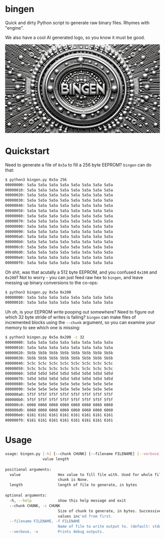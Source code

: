 # bingen

Quick and dirty Python script to generate raw binary files. Rhymes with "engine". 

We also have a cool AI generated logo, so you know it must be good.

![please help I've been stuck in Vim for weeks](bingen_logo.png)

# Quickstart

Need to generate a file of `0x5a` to fill a 256 byte EEPROM? `bingen` can do that:

```bash
$ python3 bingen.py 0x5a 256
00000000: 5a5a 5a5a 5a5a 5a5a 5a5a 5a5a 5a5a 5a5a
00000010: 5a5a 5a5a 5a5a 5a5a 5a5a 5a5a 5a5a 5a5a
00000020: 5a5a 5a5a 5a5a 5a5a 5a5a 5a5a 5a5a 5a5a
00000030: 5a5a 5a5a 5a5a 5a5a 5a5a 5a5a 5a5a 5a5a
00000040: 5a5a 5a5a 5a5a 5a5a 5a5a 5a5a 5a5a 5a5a
00000050: 5a5a 5a5a 5a5a 5a5a 5a5a 5a5a 5a5a 5a5a
00000060: 5a5a 5a5a 5a5a 5a5a 5a5a 5a5a 5a5a 5a5a
00000070: 5a5a 5a5a 5a5a 5a5a 5a5a 5a5a 5a5a 5a5a
00000080: 5a5a 5a5a 5a5a 5a5a 5a5a 5a5a 5a5a 5a5a
00000090: 5a5a 5a5a 5a5a 5a5a 5a5a 5a5a 5a5a 5a5a
000000a0: 5a5a 5a5a 5a5a 5a5a 5a5a 5a5a 5a5a 5a5a
000000b0: 5a5a 5a5a 5a5a 5a5a 5a5a 5a5a 5a5a 5a5a
000000c0: 5a5a 5a5a 5a5a 5a5a 5a5a 5a5a 5a5a 5a5a
000000d0: 5a5a 5a5a 5a5a 5a5a 5a5a 5a5a 5a5a 5a5a
000000e0: 5a5a 5a5a 5a5a 5a5a 5a5a 5a5a 5a5a 5a5a
000000f0: 5a5a 5a5a 5a5a 5a5a 5a5a 5a5a 5a5a 5a5a
```

Oh shit, was that acutally a 512 byte EEPROM, and you confused `0x100` and `0x200`? Not to worry - you can just feed raw hex to `bingen`, and leave messing up binary conversions to the co-ops:

```bash
$ python3 bingen.py 0x5a 0x200
00000000: 5a5a 5a5a 5a5a 5a5a 5a5a 5a5a 5a5a 5a5a
00000010: 5a5a 5a5a 5a5a 5a5a 5a5a 5a5a 5a5a 5a5a
```

Uh oh, is your EEPROM write pooping out somewhere? Need to figure out which 32 byte stride of writes is failing? `bingen` can make files of incremented blocks using the `--chunk` argument, so you can examine your memory to see which one is missing:

```bash
$ python3 bingen.py 0x5a 0x200 -c 32
00000000: 5a5a 5a5a 5a5a 5a5a 5a5a 5a5a 5a5a 5a5a
00000010: 5a5a 5a5a 5a5a 5a5a 5a5a 5a5a 5a5a 5a5a
00000020: 5b5b 5b5b 5b5b 5b5b 5b5b 5b5b 5b5b 5b5b
00000030: 5b5b 5b5b 5b5b 5b5b 5b5b 5b5b 5b5b 5b5b
00000040: 5c5c 5c5c 5c5c 5c5c 5c5c 5c5c 5c5c 5c5c
00000050: 5c5c 5c5c 5c5c 5c5c 5c5c 5c5c 5c5c 5c5c
00000060: 5d5d 5d5d 5d5d 5d5d 5d5d 5d5d 5d5d 5d5d
00000070: 5d5d 5d5d 5d5d 5d5d 5d5d 5d5d 5d5d 5d5d
00000080: 5e5e 5e5e 5e5e 5e5e 5e5e 5e5e 5e5e 5e5e
00000090: 5e5e 5e5e 5e5e 5e5e 5e5e 5e5e 5e5e 5e5e
000000a0: 5f5f 5f5f 5f5f 5f5f 5f5f 5f5f 5f5f 5f5f
000000b0: 5f5f 5f5f 5f5f 5f5f 5f5f 5f5f 5f5f 5f5f
000000c0: 6060 6060 6060 6060 6060 6060 6060 6060
000000d0: 6060 6060 6060 6060 6060 6060 6060 6060
000000e0: 6161 6161 6161 6161 6161 6161 6161 6161
000000f0: 6161 6161 6161 6161 6161 6161 6161 6161
```

# Usage 

```bash
usage: bingen.py [-h] [--chunk CHUNK] [--filename FILENAME] [--verbose]
                 value length

positional arguments:
  value                 Hex value to fill file with. Used for whole file if
                        chunk is None.
  length                length of file to generate, in bytes

optional arguments:
  -h, --help            show this help message and exit
  --chunk CHUNK, -c CHUNK
                        Size of chunk to generate, in bytes. Successive chunk
                        values inc'ed from first.
  --filename FILENAME, -f FILENAME
                        Name of file to write output to. (default: stdout)
  --verbose, -v         Prints debug outputs.
```

